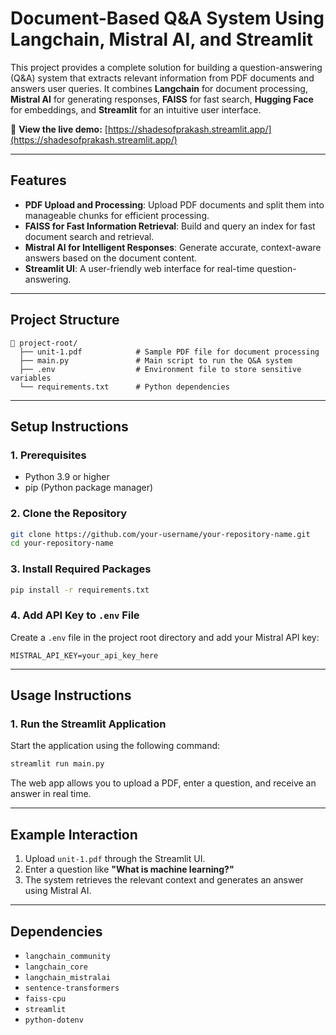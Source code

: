 
# **Document-Based Q&A System Using Langchain, Mistral AI, and Streamlit**  

This project provides a complete solution for building a question-answering (Q&A) system that extracts relevant information from PDF documents and answers user queries. It combines **Langchain** for document processing, **Mistral AI** for generating responses, **FAISS** for fast search, **Hugging Face** for embeddings, and **Streamlit** for an intuitive user interface.

🔗 **View the live demo:** [https://shadesofprakash.streamlit.app/](https://shadesofprakash.streamlit.app/)  

---

## **Features**  
- **PDF Upload and Processing**: Upload PDF documents and split them into manageable chunks for efficient processing.  
- **FAISS for Fast Information Retrieval**: Build and query an index for fast document search and retrieval.  
- **Mistral AI for Intelligent Responses**: Generate accurate, context-aware answers based on the document content.  
- **Streamlit UI**: A user-friendly web interface for real-time question-answering.

---

## **Project Structure**  
```
📁 project-root/
  ├── unit-1.pdf            # Sample PDF file for document processing
  ├── main.py               # Main script to run the Q&A system
  ├── .env                  # Environment file to store sensitive variables
  └── requirements.txt      # Python dependencies
```

---

## **Setup Instructions**  

### **1. Prerequisites**  
- Python 3.9 or higher  
- pip (Python package manager)  

### **2. Clone the Repository**  
```bash
git clone https://github.com/your-username/your-repository-name.git
cd your-repository-name
```

### **3. Install Required Packages**  
```bash
pip install -r requirements.txt
```

### **4. Add API Key to `.env` File**  
Create a `.env` file in the project root directory and add your Mistral API key:  
```
MISTRAL_API_KEY=your_api_key_here
```

---

## **Usage Instructions**  

### **1. Run the Streamlit Application**  
Start the application using the following command:  
```bash
streamlit run main.py
```

The web app allows you to upload a PDF, enter a question, and receive an answer in real time.

---

## **Example Interaction**  
1. Upload `unit-1.pdf` through the Streamlit UI.  
2. Enter a question like **"What is machine learning?"**  
3. The system retrieves the relevant context and generates an answer using Mistral AI.

---

## **Dependencies**  
- `langchain_community`  
- `langchain_core`  
- `langchain_mistralai`  
- `sentence-transformers`  
- `faiss-cpu`  
- `streamlit`  
- `python-dotenv`  


